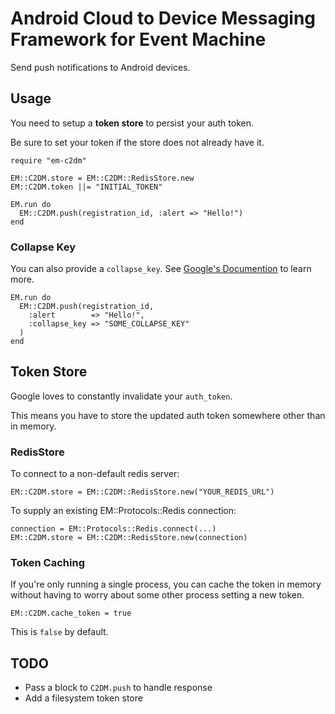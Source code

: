 # Android Cloud to Device Messaging Framework for Event Machine 

Send push notifications to Android devices.

## Usage

You need to setup a __token store__ to persist your auth token.

Be sure to set your token if the store does not already have it.

    require "em-c2dm"

    EM::C2DM.store = EM::C2DM::RedisStore.new
    EM::C2DM.token ||= "INITIAL_TOKEN"
        
    EM.run do
      EM::C2DM.push(registration_id, :alert => "Hello!")
    end
    
### Collapse Key

You can also provide a `collapse_key`. See [Google's Documention](http://code.google.com/android/c2dm/index.html) to learn more.

    EM.run do
      EM::C2DM.push(registration_id,
        :alert        => "Hello!",
        :collapse_key => "SOME_COLLAPSE_KEY"
      )
    end

## Token Store

Google loves to constantly invalidate your `auth_token`.

This means you have to store the updated auth token somewhere other than 
in memory.

### RedisStore

To connect to a non-default redis server:

    EM::C2DM.store = EM::C2DM::RedisStore.new("YOUR_REDIS_URL")
    
To supply an existing EM::Protocols::Redis connection:

    connection = EM::Protocols::Redis.connect(...)
    EM::C2DM.store = EM::C2DM::RedisStore.new(connection)
    
### Token Caching

If you're only running a single process, you can cache the token in memory
without having to worry about some other process setting a new token.

    EM::C2DM.cache_token = true
    
This is `false` by default.
        
## TODO

* Pass a block to `C2DM.push` to handle response
* Add a filesystem token store
